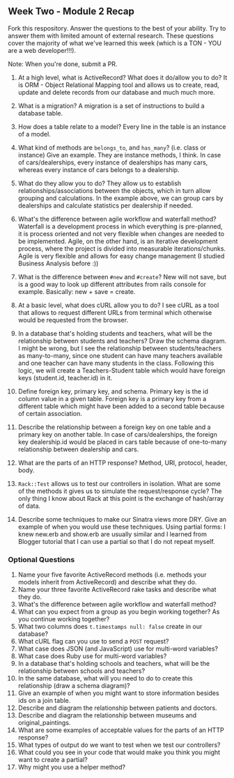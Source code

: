 ## Week Two - Module 2 Recap

Fork this respository. Answer the questions to the best of your ability. Try to answer them with limited amount of external research. These questions cover the majority of what we've learned this week (which is a TON - YOU are a web developer!!!). 

Note: When you're done, submit a PR. 

1. At a high level, what is ActiveRecord? What does it do/allow you to do?
    It is ORM - Object Relational Mapping tool and allows us to create, read, update and delete records from our database and much much more. 
    
2. What is a migration?
    A migration is a set of instructions to build a database table. 
    
3. How does a table relate to a model?
    Every line in the table is an instance of a model. 

4. What kind of methods are `belongs_to`, and `has_many`? (i.e. class or instance) Give an example.
    They are instance methods, I think. In case of cars/dealerships, every instance of dealerships has many cars, whereas every instance of cars belongs to a dealership. 
    
5. What do they allow you to do?
    They allow us to establish relationships/associations between the objects, which in turn allow grouping and calculations. In the example above, we can group cars by dealerships and calculate statistics per dealership if needed.  

6. What's the difference between agile workflow and waterfall method?
    Waterfall is a development process in which everything is pre-planned, it is process oriented and not very flexible when changes are needed to be implemented. Agile, on the other hand, is an iterative development process, where the project is divided into measurable iterations/chunks. Agile is very flexible and allows for easy change management (I studied Business Analysis before :))

7. What is the difference between `#new` and `#create`?
    New will not save, but is a good way to look up different attributes from rails console for example. Basically: new + save = create.

8. At a basic level, what does cURL allow you to do?
    I see cURL as a tool that allows to request different URLs from terminal which otherwise would be requested from the browser.  

9. In a database that's holding students and teachers, what will be the relationship between students and teachers? Draw the schema diagram.
    I might be wrong, but I see the relationship between students/teachers as many-to-many, since one student can have many teachers available and one teacher can have many students in the class. Following this logic, we will create a Teachers-Student table which would have foreign keys (student.id, teacher.id) in it. 
   
10. Define foreign key, primary key, and schema.
     Primary key is the id column value in a given table. Foreign key is a primary key from a different table which might have been added to a second table because of certain association.

11. Describe the relationship between a foreign key on one table and a primary key on another table.
     In case of cars/dealerships, the foreign key dealership.id would be placed in cars table because of one-to-many relationship between dealership and cars. 

12. What are the parts of an HTTP response?
      Method, URI, protocol, header, body. 

13. `Rack::Test` allows us to test our controllers in isolation. What are some of the methods it gives us to simulate the request/response cycle?
      The only thing I know about Rack at this point is the exchange of hash/array of data. 
      
14. Describe some techniques to make our Sinatra views more DRY. Give an example of when you would use these techniques.
      Using partial forms: I knew new.erb and show.erb are usually similar and I learned from Blogger tutorial that I can use a partial so that I do not repeat myself. 


### Optional Questions

1. Name your five favorite ActiveRecord methods (i.e. methods your models inherit from ActiveRecord) and describe what they do.
2. Name your three favorite ActiveRecord rake tasks and describe what they do.
3. What's the difference between agile workflow and waterfall method?
4. What can you expect from a group as you begin working together? As you continue working together?
5. What two columns does `t.timestamps null: false` create in our database?
6. What cURL flag can you use to send a `POST` request?
7. What case does JSON (and JavaScript) use for multi-word variables?
8. What case does Ruby use for multi-word variables?
9. In a database that's holding schools and teachers, what will be the relationship between schools and teachers?
10. In the same database, what will you need to do to create this relationship (draw a schema diagram)?
11. Give an example of when you might want to store information besides ids on a join table.
12. Describe and diagram the relationship between patients and doctors.
13. Describe and diagram the relationship between museums and original_paintings.
14. What are some examples of acceptable values for the parts of an HTTP response?
15. What types of output do we want to test when we test our controllers?
16. What could you see in your code that would make you think you might want to create a partial?
17. Why might you use a helper method?
